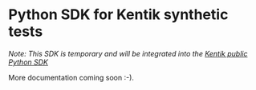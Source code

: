 # Python SDK for Kentik synthetic tests

_Note: This SDK is temporary and will be integrated into the [Kentik public Python SDK](https://github.com/kentik/community_sdk_python)_

More documentation coming soon :-).
